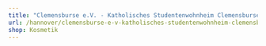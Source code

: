 ```yaml
---
title: "Clemensburse e.V. - Katholisches Studentenwohnheim Clemensburse;Mimis Nagelstudio"
url: /hannover/clemensburse-e-v-katholisches-studentenwohnheim-clemensburse-mimis-nagelstudio/
shop: Kosmetik
---
```

